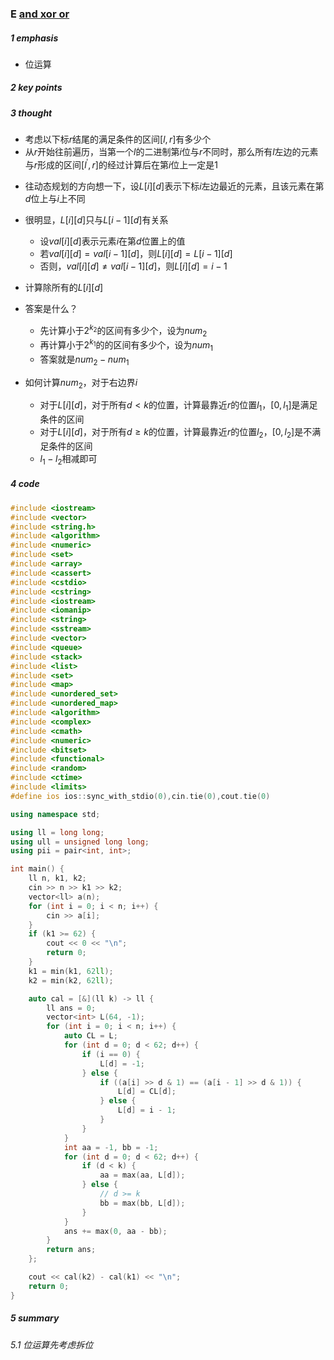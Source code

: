 ### E [and xor or](https://ac.nowcoder.com/acm/contest/85598/E)

##### 1 emphasis

- 位运算



##### 2 key points

 

##### 3 thought

- 考虑以下标$r$结尾的满足条件的区间$[l,r]$有多少个
- 从$r$开始往前遍历，当第一个$l$的二进制第$i$位与$r$不同时，那么所有$l$左边的元素与$r$形成的区间$[l^\prime,r]$的经过计算后在第$i$位上一定是1

* 往动态规划的方向想一下，设$L[i][d]$表示下标$i$左边最近的元素，且该元素在第$d$位上与$i$上不同
* 很明显，$L[i][d]$只与$L[i - 1][d]$有关系
    * 设$val[i][d]$表示元素$i$在第$d$位置上的值
    * 若$val[i][d] = val[i - 1][d]$，则$L[i][d] = L[i - 1][d]$
    * 否则，$val[i][d] \neq val[i - 1][d]$，则$L[i][d] = i - 1$
* 计算除所有的$L[i][d]$



* 答案是什么？
    * 先计算小于$2^{k_2}$的区间有多少个，设为$num_2$
    * 再计算小于$2^{k_1}$的的区间有多少个，设为$num_1$
    * 答案就是$num_2 - num_1$ 



* 如何计算$num_2$，对于右边界$i$
    * 对于$L[i][d]$，对于所有$d \lt k$的位置，计算最靠近$r$的位置$l_1$，$[0, l_1]$是满足条件的区间
    * 对于$L[i][d]$，对于所有$d \geq k$的位置，计算最靠近$r$的位置$l_2$，$[0, l_2]$是不满足条件的区间
    * $l_1 - l_2$相减即可

##### 4 code

```cpp
#include <iostream>
#include <vector>
#include <string.h>
#include <algorithm>
#include <numeric>
#include <set>
#include <array>
#include <cassert>
#include <cstdio>
#include <cstring>
#include <iostream>
#include <iomanip>
#include <string>
#include <sstream>
#include <vector>
#include <queue>
#include <stack>
#include <list>
#include <set>
#include <map>
#include <unordered_set>
#include <unordered_map>
#include <algorithm>
#include <complex>
#include <cmath>
#include <numeric>
#include <bitset>
#include <functional>
#include <random>
#include <ctime>
#include <limits>
#define ios ios::sync_with_stdio(0),cin.tie(0),cout.tie(0)

using namespace std;

using ll = long long;
using ull = unsigned long long;
using pii = pair<int, int>;

int main() {
    ll n, k1, k2;
    cin >> n >> k1 >> k2;
    vector<ll> a(n);
    for (int i = 0; i < n; i++) {
        cin >> a[i];
    }
    if (k1 >= 62) {
        cout << 0 << "\n";
        return 0;
    }
    k1 = min(k1, 62ll);
    k2 = min(k2, 62ll);

    auto cal = [&](ll k) -> ll {
        ll ans = 0;
        vector<int> L(64, -1);
        for (int i = 0; i < n; i++) {
            auto CL = L;
            for (int d = 0; d < 62; d++) {
                if (i == 0) {
                    L[d] = -1;
                } else {
                    if ((a[i] >> d & 1) == (a[i - 1] >> d & 1)) {
                        L[d] = CL[d];
                    } else {
                        L[d] = i - 1;
                    }
                }
            }
            int aa = -1, bb = -1;
            for (int d = 0; d < 62; d++) {
                if (d < k) {
                    aa = max(aa, L[d]);
                } else {
                    // d >= k
                    bb = max(bb, L[d]);
                }
            }
            ans += max(0, aa - bb);
        }
        return ans;
    };

    cout << cal(k2) - cal(k1) << "\n";
    return 0;
}
```



##### 5 summary

###### 5.1 位运算先考虑拆位

